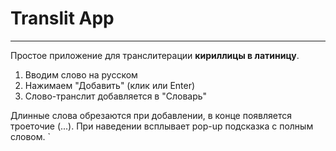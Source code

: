 # Translit App

---

Простое приложение для транслитерации **кириллицы в латиницу**.

1. Вводим слово на русском
2. Нажимаем "Добавить" (клик или Enter)
3. Слово-транслит добавляется в "Словарь"

Длинные слова обрезаются при добавлении, в конце появляется троеточие (...).
При наведении всплывает pop-up подсказка с полным словом.
`

